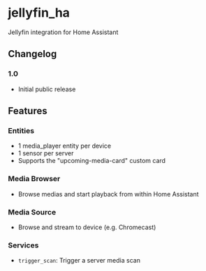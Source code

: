 # jellyfin_ha

Jellyfin integration for Home Assistant

## Changelog

### 1.0

- Initial public release

## Features

### Entities

- 1 media_player entity per device
- 1 sensor per server
- Supports the "upcoming-media-card" custom card
  
### Media Browser

- Browse medias and start playback from within Home Assistant
  
### Media Source

- Browse and stream to device (e.g. Chromecast)

### Services

- `trigger_scan`: Trigger a server media scan
